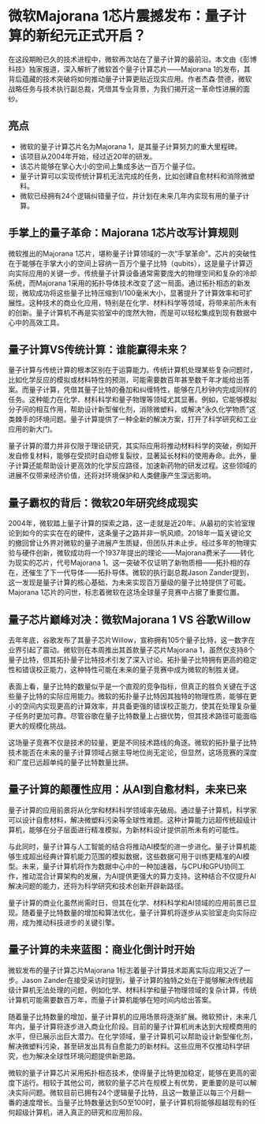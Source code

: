# 微软Majorana 1芯片震撼发布：量子计算的新纪元正式开启？

在这段期盼已久的技术进程中，微软再次站在了量子计算的最前沿。本文由《彭博科技》独家报道，深入解析了微软首个量子计算芯片——Majorana 1的发布，其背后蕴藏的技术突破将如何推动量子计算更贴近现实应用。作者杰森·赞德，微软战略任务与技术执行副总裁，凭借其专业背景，为我们揭开这一革命性进展的面纱。

## 亮点
- 微软的量子计算芯片名为Majorana 1，是其量子计算努力的重大里程碑。
- 该项目从2004年开始，经过近20年的研发。
- 该芯片能够在掌心大小的空间上集成多达一百万个量子位。
- 量子计算可以实现传统计算机无法完成的任务，比如创建自愈材料和消除微塑料。
- 微软已经拥有24个逻辑纠错量子位，并计划在未来几年内实现有用的量子计算。

## 手掌上的量子革命：Majorana 1芯片改写计算规则
微软推出的Majorana 1芯片，堪称量子计算领域的一次“手掌革命”。芯片的突破性在于能够在手掌大小的空间上容纳一百万个量子比特（qubits），这是量子计算迈向实际应用的关键一步。传统量子计算设备通常需要庞大的物理空间和复杂的冷却系统，而Majorana 1采用的拓扑导体技术改变了这一局面。通过拓扑相态的新发现，微软成功将这些量子比特压缩到1/100毫米大小，显著提升了计算效率和可扩展性。这种技术的商业化应用，特别是在化学、材料科学等领域，将带来前所未有的创新。量子计算机不再是实验室中的庞然大物，而是可以轻松集成到现有数据中心中的高效工具。

## 量子计算VS传统计算：谁能赢得未来？
量子计算与传统计算的根本区别在于运算能力。传统计算机处理某些复杂问题时，比如化学反应的模拟或材料特性的预测，可能需要数百年甚至数千年才能给出答案。而量子计算，凭借其量子比特的叠加和纠缠特性，能够在几秒钟内完成同样的任务。这种能力在化学、材料科学和量子物理等领域尤其显著。例如，它能够模拟分子间的相互作用，帮助设计新型催化剂，消除微塑料，或解决“永久化学物质”这类棘手的环境问题。量子计算提供了一种全新的解决方案，打开了科学研究和工业应用的新大门。

量子计算的潜力并非仅限于理论研究，其实际应用将推动材料科学的突破，例如开发自修复材料，能够在受损时自动修复裂纹，显著延长材料的使用寿命。此外，量子计算还能帮助设计更高效的化学反应路径，加速新药物的研发过程。这些领域的进展不仅带来经济价值，还将对环境保护和人类健康产生深远影响。

## 量子霸权的背后：微软20年研究终成现实
2004年，微软踏上量子计算的探索之路，这一走就是近20年。从最初的实验室理论到如今的实实在在的硬件，这条量子之路并非一帆风顺。2018年一篇关键论文的撤回曾让外界对微软的量子进展产生质疑，但团队并未止步。经过多年的物理实验与硬件创新，微软成功将一个1937年提出的理论——Majorana费米子——转化为现实的芯片，代号Majorana 1。这一突破不仅证明了新物质相——拓扑相的存在，还催生了下一代导体——拓扑导体。微软的执行副总裁Jason Zander提到，这一发现是量子计算的核心基础，为未来实现百万量级的量子比特提供了可能。Majorana 1芯片的问世，标志着微软在这场全球量子竞赛中占据了重要位置。

## 量子芯片巅峰对决：微软Majorana 1 VS 谷歌Willow
去年年底，谷歌发布了其量子芯片Willow，宣称拥有105个量子比特，这一数字在业界引起了震动。微软则在本周推出其首款量子芯片Majorana 1，虽然仅支持8个量子比特，但其拓扑量子比特技术引发了深入讨论。拓扑量子比特拥有更高的稳定性和错误校正能力，这种特性可能在未来的量子竞赛中成为微软的制胜关键。

表面上看，量子比特的数量似乎是一个直观的竞争指标，但真正的胜负关键在于这些量子比特的实际应用能力。微软的拓扑量子比特因其独特的物理性质，能够在更小的空间内实现更高的计算效率，并具备更强的错误校正能力，使其在处理复杂量子任务时更加可靠。尽管谷歌在量子比特数量上占据优势，但其技术路径可能面临更大的规模化挑战。

这场量子竞赛不仅是技术的较量，更是不同技术路线的角逐。微软的拓扑量子比特技术能否在未来的量子计算领域占据主导地位尚无定论，但显然，这场竞赛的深度和广度已远超单纯的量子比特数量比拼。

## 量子计算的颠覆性应用：从AI到自愈材料，未来已来
量子计算的应用前景将从化学和材料科学领域率先破局。通过量子计算机，科学家可以设计自愈材料，解决微塑料污染等全球性难题。这种计算能力远超传统超级计算机，能够在分子层面进行精准模拟，为新材料设计提供前所未有的可能性。

与此同时，量子计算与人工智能的结合将推动AI模型的进一步进化。量子计算机能够生成超出经典计算机能力范围的模拟数据，这些数据可用于训练更精准的AI模型。未来，量子计算机将作为数据中心中的一种加速器，与CPU和GPU协同工作，推动混合计算架构的发展，为AI提供更强大的算力支持。这种结合不仅提升AI解决问题的能力，还将为科学研究和技术创新开辟新路径。

量子计算的商业化虽然尚需时日，但其在化学、材料科学和AI领域的应用前景已显现。随着量子比特数量的增加和算法优化，量子计算机将逐步从实验室走向实际应用，成为推动科技进步的关键引擎。

## 量子计算的未来蓝图：商业化倒计时开始
微软发布的量子计算芯片Majorana 1标志着量子计算技术距离实际应用又近了一步。Jason Zander在接受采访时提到，量子计算的独特之处在于能够解决传统超级计算机无法处理的问题，例如化学、材料科学和量子物理领域的复杂计算，传统计算机可能需要数百万年，而量子计算机能够在短时间内给出答案。

随着量子比特数量的增加，量子计算机的应用场景将逐渐扩展。微软预计，未来几年内，量子计算将逐步进入商业化阶段。目前的量子计算机尚未达到大规模商用的水平，但已展示出巨大潜力。在化学领域，量子计算机可以帮助设计新型催化剂，解决微塑料污染，甚至研发出具有自愈能力的新材料。这些应用不仅推动科学研究，也为解决全球性环境问题提供新思路。

微软的量子计算芯片采用拓扑相态技术，使得量子比特更加稳定，能够在更高的密度下运行。相较于其他公司，微软的量子芯片在规模上有优势，更重要的是可以解决实际问题。微软目前已拥有24个逻辑量子比特，且这一数量正以每三个月翻一番的速度增长。当量子比特数量达到50至100时，量子计算机将能够超越现有的任何超级计算机，进入真正的研究和应用阶段。